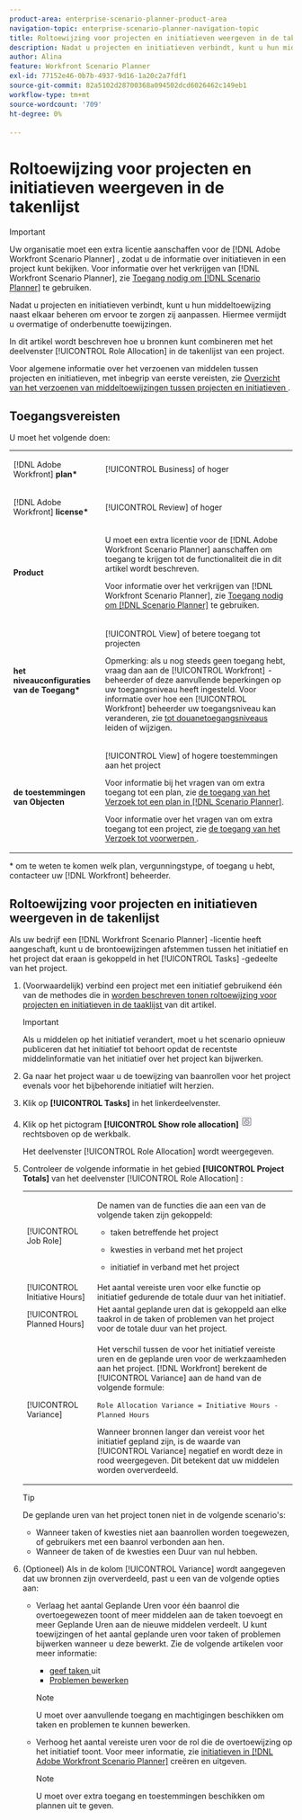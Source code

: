 ```yaml
---
product-area: enterprise-scenario-planner-product-area
navigation-topic: enterprise-scenario-planner-navigation-topic
title: Roltoewijzing voor projecten en initiatieven weergeven in de takenlijst
description: Nadat u projecten en initiatieven verbindt, kunt u hun middeltoewijzing naast elkaar beheren om ervoor te zorgen zij aanpassen. Hiermee vermijdt u overmatige of onderbenutte toewijzingen.
author: Alina
feature: Workfront Scenario Planner
exl-id: 77152e46-0b7b-4937-9d16-1a20c2a7fdf1
source-git-commit: 82a5102d28700368a094502dcd6026462c149eb1
workflow-type: tm+mt
source-wordcount: '709'
ht-degree: 0%

---
```


# Roltoewijzing voor projecten en initiatieven weergeven in de takenlijst

>[!IMPORTANT]
>
>Uw organisatie moet een extra licentie aanschaffen voor de [!DNL Adobe Workfront Scenario Planner] , zodat u de informatie over initiatieven in een project kunt bekijken. Voor informatie over het verkrijgen van [!DNL Workfront Scenario Planner], zie [ Toegang nodig om  [!DNL Scenario Planner]](../scenario-planner/access-needed-to-use-sp.md) te gebruiken.

Nadat u projecten en initiatieven verbindt, kunt u hun middeltoewijzing naast elkaar beheren om ervoor te zorgen zij aanpassen. Hiermee vermijdt u overmatige of onderbenutte toewijzingen.

In dit artikel wordt beschreven hoe u bronnen kunt combineren met het deelvenster [!UICONTROL Role Allocation] in de takenlijst van een project.

Voor algemene informatie over het verzoenen van middelen tussen projecten en initiatieven, met inbegrip van eerste vereisten, zie [ Overzicht van het verzoenen van middeltoewijzingen tussen projecten en initiatieven ](../scenario-planner/overview-reconcile-allocations-between-projects-initiatives.md).

## Toegangsvereisten

U moet het volgende doen:

<table style="table-layout:auto"> 
 <col> 
 <col> 
 <tbody> 
  <tr> 
   <td> <p>[!DNL Adobe Workfront]<b> plan* </b> </p> </td> 
   <td>[!UICONTROL Business] of hoger</td> 
  </tr> 
  <tr> 
   <td> <p>[!DNL Adobe Workfront]<b> license* </b> </p> </td> 
   <td> <p>[!UICONTROL Review] of hoger</p> </td> 
  </tr> 
  <tr> 
   <td><b> Product </b> </td> 
   <td> <p>U moet een extra licentie voor de [!DNL Adobe Workfront Scenario Planner] aanschaffen om toegang te krijgen tot de functionaliteit die in dit artikel wordt beschreven.</p> <p>Voor informatie over het verkrijgen van [!DNL Workfront Scenario Planner], zie <a href="../scenario-planner/access-needed-to-use-sp.md" class="MCXref xref"> Toegang nodig om [!DNL Scenario Planner]</a> te gebruiken. </p> </td> 
  </tr> 
  <tr data-mc-conditions=""> 
   <td><strong> het niveauconfiguraties van de Toegang* </strong> </td> 
   <td> <p>[!UICONTROL View] of betere toegang tot projecten </p> <p>Opmerking: als u nog steeds geen toegang hebt, vraag dan aan de [!UICONTROL Workfront] -beheerder of deze aanvullende beperkingen op uw toegangsniveau heeft ingesteld. Voor informatie over hoe een [!UICONTROL Workfront] beheerder uw toegangsniveau kan veranderen, zie <a href="../administration-and-setup/add-users/configure-and-grant-access/create-modify-access-levels.md" class="MCXref xref"> tot douanetoegangsniveaus </a> leiden of wijzigen.</p> </td> 
  </tr> 
  <tr data-mc-conditions=""> 
   <td> <p><strong> de toestemmingen van Objecten </strong> </p> </td> 
   <td> <p>[!UICONTROL View] of hogere toestemmingen aan het project</p> <p>Voor informatie bij het vragen van om extra toegang tot een plan, zie <a href="../scenario-planner/request-access-to-plan.md" class="MCXref xref"> de toegang van het Verzoek tot een plan in [!DNL Scenario Planner]</a>.</p> <p>Voor informatie over het vragen van om extra toegang tot een project, zie <a href="../workfront-basics/grant-and-request-access-to-objects/request-access.md" class="MCXref xref"> de toegang van het Verzoek tot voorwerpen </a>. </p> </td> 
  </tr> 
 </tbody> 
</table>

&#42; om te weten te komen welk plan, vergunningstype, of toegang u hebt, contacteer uw [!DNL Workfront] beheerder.

## Roltoewijzing voor projecten en initiatieven weergeven in de takenlijst

Als uw bedrijf een [!DNL Workfront Scenario Planner] -licentie heeft aangeschaft, kunt u de brontoewijzingen afstemmen tussen het initiatief en het project dat eraan is gekoppeld in het [!UICONTROL Tasks] -gedeelte van het project.

1. (Voorwaardelijk) verbind een project met een initiatief gebruikend één van de methodes die in [ worden beschreven tonen roltoewijzing voor projecten en initiatieven in de taaklijst ](#Connect) van dit artikel.

   >[!IMPORTANT]
   >
   >Als u middelen op het initiatief verandert, moet u het scenario opnieuw publiceren dat het initiatief tot behoort opdat de recentste middelinformatie van het initiatief over het project kan bijwerken.

1. Ga naar het project waar u de toewijzing van baanrollen voor het project evenals voor het bijbehorende initiatief wilt herzien.
1. Klik op **[!UICONTROL Tasks]** in het linkerdeelvenster.
1. Klik op het pictogram **[!UICONTROL Show role allocation]** ![](assets/show-role-allocation-icon.png) rechtsboven op de werkbalk.

   Het deelvenster [!UICONTROL Role Allocation] wordt weergegeven.

   <!--
   <p data-mc-conditions="QuicksilverOrClassic.Draft mode">(NOTE: ensure this step stays 5 to match the mention of it in the section below)</p>
   -->

1. Controleer de volgende informatie in het gebied **[!UICONTROL Project Totals]** van het deelvenster [!UICONTROL Role Allocation] :

   <table style="table-layout:auto"> 
    <col> 
    <col> 
    <tbody> 
     <tr> 
      <td role="rowheader">[!UICONTROL Job Role]</td> 
      <td> <p>De namen van de functies die aan een van de volgende taken zijn gekoppeld:</p> 
       <ul> 
        <li> <p>taken betreffende het project</p> </li> 
        <li> <p>kwesties in verband met het project</p> </li> 
        <li> <p>initiatief in verband met het project</p> </li> 
       </ul> </td> 
     </tr> 
     <tr> 
      <td role="rowheader">[!UICONTROL Initiative Hours]</td> 
      <td>Het aantal vereiste uren voor elke functie op initiatief gedurende de totale duur van het initiatief. </td> 
     </tr> 
     <tr> 
      <td role="rowheader">[!UICONTROL Planned Hours]</td> 
      <td>Het aantal geplande uren dat is gekoppeld aan elke taakrol in de taken of problemen van het project voor de totale duur van het project. </td> 
     </tr> 
     <tr> 
      <td role="rowheader">[!UICONTROL Variance]</td> 
      <td> <p>Het verschil tussen de voor het initiatief vereiste uren en de geplande uren voor de werkzaamheden aan het project. [!DNL Workfront] berekent de [!UICONTROL Variance] aan de hand van de volgende formule:</p> <p><code>Role Allocation Variance = Initiative Hours - Planned Hours</code> </p> <p>Wanneer bronnen langer dan vereist voor het initiatief gepland zijn, is de waarde van [!UICONTROL Variance] negatief en wordt deze in rood weergegeven. Dit betekent dat uw middelen worden oververdeeld. </p> </td> 
     </tr> 
    </tbody> 
   </table>

   >[!TIP]
   >
   >De geplande uren van het project tonen niet in de volgende scenario&#39;s:
   >
   >   
   >   
   >   * Wanneer taken of kwesties niet aan baanrollen worden toegewezen, of gebruikers met een baanrol verbonden aan hen.
   >   * Wanneer de taken of de kwesties een Duur van nul hebben.
   >   
   >



1. (Optioneel) Als in de kolom [!UICONTROL Variance] wordt aangegeven dat uw bronnen zijn oververdeeld, past u een van de volgende opties aan:

   * Verlaag het aantal Geplande Uren voor één baanrol die overtoegewezen toont of meer middelen aan de taken toevoegt en meer Geplande Uren aan de nieuwe middelen verdeelt. U kunt toewijzingen of het aantal geplande uren voor taken of problemen bijwerken wanneer u deze bewerkt. Zie de volgende artikelen voor meer informatie:

      * [ geef taken ](../manage-work/tasks/manage-tasks/edit-tasks.md) uit
      * [Problemen bewerken](../manage-work/issues/manage-issues/edit-issues.md)

     >[!NOTE]
     >
     >U moet over aanvullende toegang en machtigingen beschikken om taken en problemen te kunnen bewerken.

   * Verhoog het aantal vereiste uren voor de rol die de overtoewijzing op het initiatief toont. Voor meer informatie, zie [ initiatieven in  [!DNL Adobe Workfront Scenario Planner]](create-and-edit-initiatives.md) creëren en uitgeven.

     >[!NOTE]
     >
     >U moet over extra toegang en toestemmingen beschikken om plannen uit te geven.


